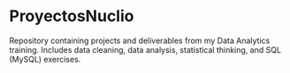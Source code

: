 # ProyectosNuclio
Repository containing projects and deliverables from my Data Analytics training. Includes data cleaning, data analysis, statistical thinking, and SQL (MySQL) exercises.
